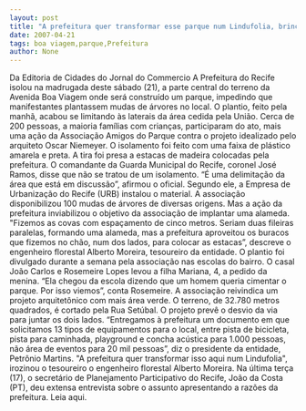 ```yaml
---
layout: post
title: "A prefeitura quer transformar esse parque num Lindufolia, brinca morador de Boa Viagem"
date: 2007-04-21
tags: boa viagem,parque,Prefeitura
author: None
---
```

Da Editoria de Cidades do Jornal do Commercio
A Prefeitura do Recife isolou na madrugada deste sábado (21), a parte central do terreno da Avenida Boa Viagem onde será construído um parque, impedindo que manifestantes plantassem mudas de árvores no local. 
O plantio, feito pela manhã, acabou se limitando às laterais da área cedida pela União. Cerca de 200 pessoas, a maioria famílias com crianças, participaram do ato, mais uma ação da Associação Amigos do Parque contra o projeto idealizado pelo arquiteto Oscar Niemeyer.
O isolamento foi feito com uma faixa de plástico amarela e preta. A tira foi presa a estacas de madeira colocadas pela prefeitura. 
O comandante da Guarda Municipal do Recife, coronel José Ramos, disse que não se tratou de um isolamento. “É uma delimitação da área que está em discussão”, afirmou o oficial. Segundo ele, a Empresa de Urbanização do Recife (URB) instalou o material.
A associação disponibilizou 100 mudas de árvores de diversas origens. Mas a ação da prefeitura inviabilizou o objetivo da associação de implantar uma alameda. 
\"Fizemos as covas com espaçamento de cinco metros. Seriam duas fileiras paralelas, formando uma alameda, mas a prefeitura aproveitou os buracos que fizemos no chão, num dos lados, para colocar as estacas”, descreve o engenheiro florestal Alberto Moreira, tesoureiro da entidade.
O plantio foi divulgado durante a semana&nbsp;pela associação nas escolas do bairro. O casal João Carlos e Rosemeire Lopes levou a filha Mariana, 4, a pedido da menina. “Ela chegou da escola dizendo que um homem queria cimentar o parque. Por isso viemos”, conta Rosemeire. 
A associação reivindica um projeto arquitetônico com mais área verde. O terreno, de 32.780 metros quadrados, é cortado pela Rua Setúbal. O projeto prevê o desvio da via para juntar os dois lados. 
“Entregamos à prefeitura um documento em que solicitamos 13 tipos de equipamentos para o local, entre pista de bicicleta, pista para caminhada, playground e concha acústica para 1.000 pessoas, não área de eventos para 20 mil pessoas”, diz o presidente da entidade, Petrônio Martins.
\"A prefeitura quer transformar isso aqui num Lindufolia\", irozinou o tesoureiro o engenheiro florestal Alberto Moreira.
Na última terça (17), o secretário de Planejamento Participativo do Recife, João da Costa (PT), deu extensa entrevista sobre o assunto apresentando a razões da prefeitura. Leia aqui.  
